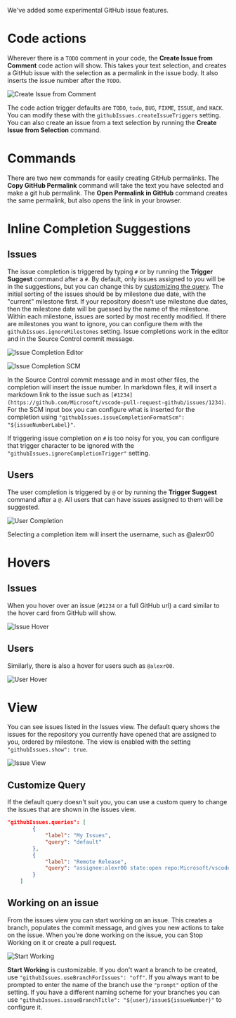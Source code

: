 We've added some experimental GitHub issue features.

# Code actions

Wherever there is a `TODO` comment in your code, the **Create Issue from Comment** code action will show. This takes your text selection, and creates a GitHub issue with the selection as a permalink in the issue body. It also inserts the issue number after the `TODO`.

![Create Issue from Comment](images/createIssueFromComment.gif)

The code action trigger defaults are `TODO`, `todo`, `BUG`, `FIXME`, `ISSUE`, and `HACK`. You can modify these with the `githubIssues.createIssueTriggers` setting.
You can also create an issue from a text selection by running the **Create Issue from Selection** command.

# Commands

There are two new commands for easily creating GitHub permalinks. The **Copy GitHub Permalink** command will take the text you have selected and make a git hub permalink. The **Open Permalink in GitHub** command creates the same permalink, but also opens the link in your browser.

# Inline Completion Suggestions

## Issues

The issue completion is triggered by typing `#` or by running the **Trigger Suggest** command after a `#`. By default, only issues assigned to you will be in the suggestions, but you can change this by [customizing the query](#customize-query). The initial sorting of the issues should be by milestone due date, with the "current" milestone first. If your repository doesn't use milestone due dates, then the milestone date will be guessed by the name of the milestone. Within each milestone, issues are sorted by most recently modified. If there are milestones you want to ignore, you can configure them with the `githubIssues.ignoreMilestones` setting. Issue completions work in the editor and in the Source Control commit message.

![Issue Completion Editor](images/issueCompletionEditor.png)

![Issue Completion SCM](images/issueCompletionSCM.png)

In the Source Control commit message and in most other files, the completion will insert the issue number. In markdown files, it will insert a markdown link to the issue such as `[#1234](https://github.com/Microsoft/vscode-pull-request-github/issues/1234)`. For the SCM input box you can configure what is inserted for the completion using `"githubIssues.issueCompletionFormatScm": "${issueNumberLabel}"`.

If triggering issue completion on `#` is too noisy for you, you can configure that trigger character to be ignored with the `"githubIssues.ignoreCompletionTrigger"` setting.

## Users

The user completion is triggered by `@` or by running the **Trigger Suggest** command after a `@`. All users that can have issues assigned to them will be suggested.

![User Completion](images/userCompletion.png)

Selecting a completion item will insert the username, such as @alexr00

# Hovers

## Issues

When you hover over an issue (`#1234` or a full GitHub url) a card similar to the hover card from GitHub will show.

![Issue Hover](images/issueHover.png)

## Users

Similarly, there is also a hover for users such as `@alexr00`.

![User Hover](images/userHover.png)

# View

You can see issues listed in the Issues view. The default query shows the issues for the repository you currently have opened that are assigned to you, ordered by milestone. The view is enabled with the setting `"githubIssues.show": true`.

![Issue View](images/issueView.png)

## Customize Query

If the default query doesn't suit you, you can use a custom query to change the issues that are shown in the issues view.

```json
"githubIssues.queries": [
		{
			"label": "My Issues",
			"query": "default"
		},
		{
			"label": "Remote Release",
			"query": "assignee:alexr00 state:open repo:Microsoft/vscode-remote-release sort:updated-desc"
		}
	]
```

## Working on an issue

From the issues view you can start working on an issue. This creates a branch, populates the commit message, and gives you new actions to take on the issue. When you're done working on the issue, you can Stop Working on it or create a pull request.

![Start Working](images/startWorking.gif)

**Start Working** is customizable. If you don't want a branch to be created, use `"githubIssues.useBranchForIssues": "off"`. If you always want to be prompted to enter the name of the branch use the `"prompt"` option of the setting. If you have a different naming scheme for your branches you can use `"githubIssues.issueBranchTitle": "${user}/issue${issueNumber}"` to configure it.

